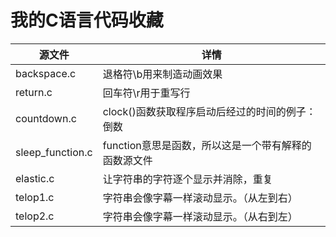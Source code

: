 # 我的C语言代码收藏

|源文件|详情|
|---|---|
|backspace.c|退格符\\b用来制造动画效果|
|return.c|回车符\\r用于重写行|
|countdown.c|clock()函数获取程序启动后经过的时间的例子：倒数|
|sleep_function.c|function意思是函数，所以这是一个带有解释的函数源文件|
|elastic.c|让字符串的字符逐个显示并消除，重复|
|telop1.c|字符串会像字幕一样滚动显示。（从左到右）|
|telop2.c|字符串会像字幕一样滚动显示。（从右到左）|